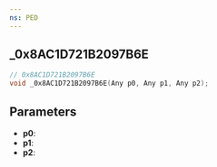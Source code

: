 ```yaml
---
ns: PED
---
```

## _0x8AC1D721B2097B6E

```c
// 0x8AC1D721B2097B6E
void _0x8AC1D721B2097B6E(Any p0, Any p1, Any p2);
```

## Parameters
* **p0**:
* **p1**:
* **p2**:
